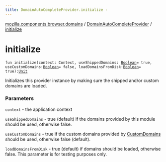 ```yaml
---
title: DomainAutoCompleteProvider.initialize - 
---
```


[mozilla.components.browser.domains](../index.html) / [DomainAutoCompleteProvider](index.html) / [initialize](./initialize.html)

# initialize

`fun initialize(context: Context, useShippedDomains: `[`Boolean`](https://kotlinlang.org/api/latest/jvm/stdlib/kotlin/-boolean/index.html)` = true, useCustomDomains: `[`Boolean`](https://kotlinlang.org/api/latest/jvm/stdlib/kotlin/-boolean/index.html)` = false, loadDomainsFromDisk: `[`Boolean`](https://kotlinlang.org/api/latest/jvm/stdlib/kotlin/-boolean/index.html)` = true): `[`Unit`](https://kotlinlang.org/api/latest/jvm/stdlib/kotlin/-unit/index.html)

Initializes this provider instance by making sure the shipped and/or custom
domains are loaded.

### Parameters

`context` - the application context

`useShippedDomains` - true (default) if the domains provided by this
module should be used, otherwise false.

`useCustomDomains` - true if the custom domains provided by
[CustomDomains](../-custom-domains/index.html) should be used, otherwise false (default).

`loadDomainsFromDisk` - true (default) if domains should be loaded,
otherwise false. This parameter is for testing purposes only.